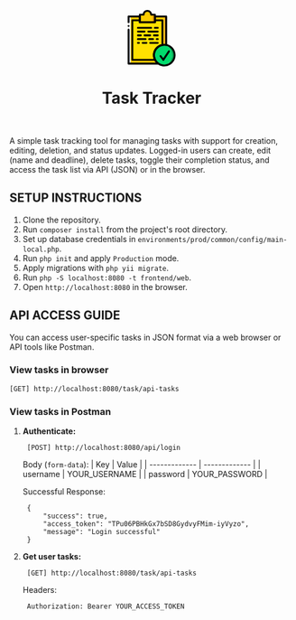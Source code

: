 <p align="center">
    <svg height="100px"
         width="100px"
         version="1.1"
         id="Layer_1"
         xmlns="http://www.w3.org/2000/svg" xmlns:xlink="http://www.w3.org/1999/xlink" 
	     viewBox="0 0 512 512"
         xml:space="preserve">
        <g transform="translate(0 1)">
            <path style="fill:#FDCC00;" d="M268.8,408.6c0-52.053,33.28-93.867,85.333-93.867c5.973,0,11.947,0.853,17.067,1.707V58.733
                h-85.333v51.2H166.4v-51.2H64V485.4h244.907C284.16,468.333,268.8,440.173,268.8,408.6"/>
            <polygon style="fill:#FFFFFF;" points="46.933,485.4 64,485.4 64,58.733 46.933,58.733 	"/>
            <polygon style="fill:#FFA800;" points="371.2,314.733 388.267,314.733 388.267,58.733 371.2,58.733 	"/>
            <path style="fill:#FFE100;" d="M277.333,408.6c0-46.08,33.28-84.48,76.8-92.16V92.867h-68.267v17.067H149.333V92.867H81.067v358.4
                h206.507C280.747,438.467,277.333,423.96,277.333,408.6"/>
            <path style="fill:#FDCC00;" d="M251.733,41.667c0-18.773-15.36-34.133-34.133-34.133s-34.133,15.36-34.133,34.133h-34.133v68.267
                h110.933V41.667H251.733z"/>
            <polygon style="fill:#FFA800;" points="260.267,109.933 285.867,109.933 285.867,41.667 260.267,41.667 	"/>
            <path style="fill:#00DA6C;" d="M439.467,408.6c0-52.053-36.693-93.867-81.067-93.867s-81.067,41.813-81.067,93.867
                s36.693,93.867,81.067,93.867S439.467,460.653,439.467,408.6"/>
            <path style="fill:#00AD55;" d="M371.2,314.733c-2.56,0-4.267,0-6.827,0c41.813,3.413,75.093,44.373,75.093,93.867
                s-33.28,89.6-75.093,93.867c2.56,0,4.267,0,6.827,0c52.053,0,93.867-41.813,93.867-93.867S423.253,314.733,371.2,314.733"/>
            <path d="M371.2,511c-56.32,0-102.4-46.08-102.4-102.4s46.08-102.4,102.4-102.4s102.4,46.08,102.4,102.4S427.52,511,371.2,511z
                M371.2,323.267c-46.933,0-85.333,38.4-85.333,85.333s38.4,85.333,85.333,85.333s85.333-38.4,85.333-85.333
                S418.133,323.267,371.2,323.267z"/>
            <path d="M285.867,118.467H149.333c-5.12,0-8.533-3.413-8.533-8.533V41.667c0-5.12,3.413-8.533,8.533-8.533h26.453
                C180.053,13.507,197.12-1,217.6-1s37.547,14.507,41.813,34.133h26.453c5.12,0,8.533,3.413,8.533,8.533v68.267
                C294.4,115.053,290.133,118.467,285.867,118.467z M157.867,101.4h119.467V50.2h-25.6c-5.12,0-8.533-3.413-8.533-8.533
                c0-14.507-11.093-25.6-25.6-25.6c-14.507,0-25.6,11.093-25.6,25.6c0,5.12-3.413,8.533-8.533,8.533h-25.6V101.4z M260.267,41.667
                L260.267,41.667L260.267,41.667z"/>
            <path d="M251.733,169.667H132.267c-5.12,0-8.533-3.413-8.533-8.533c0-5.12,3.413-8.533,8.533-8.533h119.467
                c5.12,0,8.533,3.413,8.533,8.533C260.267,166.253,256,169.667,251.733,169.667z"/>
            <path d="M311.467,169.667h-25.6c-5.12,0-8.533-3.413-8.533-8.533c0-5.12,3.413-8.533,8.533-8.533h25.6
                c5.12,0,8.533,3.413,8.533,8.533C320,166.253,315.733,169.667,311.467,169.667z"/>
            <path d="M311.467,203.8h-85.333c-5.12,0-8.533-3.413-8.533-8.533c0-5.12,3.413-8.533,8.533-8.533h85.333
                c5.12,0,8.533,3.413,8.533,8.533C320,200.387,315.733,203.8,311.467,203.8z"/>
            <path d="M311.467,237.933h-34.133c-5.12,0-8.533-3.413-8.533-8.533c0-5.12,3.413-8.533,8.533-8.533h34.133
                c5.12,0,8.533,3.413,8.533,8.533C320,234.52,315.733,237.933,311.467,237.933z"/>
            <path d="M192,203.8h-59.733c-5.12,0-8.533-3.413-8.533-8.533c0-5.12,3.413-8.533,8.533-8.533H192c5.12,0,8.533,3.413,8.533,8.533
                C200.533,200.387,196.267,203.8,192,203.8z"/>
            <path d="M157.867,237.933h-25.6c-5.12,0-8.533-3.413-8.533-8.533c0-5.12,3.413-8.533,8.533-8.533h25.6
                c5.12,0,8.533,3.413,8.533,8.533C166.4,234.52,162.133,237.933,157.867,237.933z"/>
            <path d="M200.533,272.067h-68.267c-5.12,0-8.533-3.413-8.533-8.533c0-5.12,3.413-8.533,8.533-8.533h68.267
                c5.12,0,8.533,3.413,8.533,8.533C209.067,268.653,204.8,272.067,200.533,272.067z"/>
            <path d="M243.2,237.933H192c-5.12,0-8.533-3.413-8.533-8.533c0-5.12,3.413-8.533,8.533-8.533h51.2c5.12,0,8.533,3.413,8.533,8.533
                C251.733,234.52,247.467,237.933,243.2,237.933z"/>
            <path d="M311.467,272.067h-8.533c-5.12,0-8.533-3.413-8.533-8.533c0-5.12,3.413-8.533,8.533-8.533h8.533
                c5.12,0,8.533,3.413,8.533,8.533C320,268.653,315.733,272.067,311.467,272.067z"/>
            <path d="M268.8,272.067h-34.133c-5.12,0-8.533-3.413-8.533-8.533c0-5.12,3.413-8.533,8.533-8.533H268.8
                c5.12,0,8.533,3.413,8.533,8.533C277.333,268.653,273.067,272.067,268.8,272.067z"/>
            <path d="M140.8,306.2h-8.533c-5.12,0-8.533-3.413-8.533-8.533s3.413-8.533,8.533-8.533h8.533c5.12,0,8.533,3.413,8.533,8.533
                S145.067,306.2,140.8,306.2z"/>
            <path d="M311.467,306.2H243.2c-5.12,0-8.533-3.413-8.533-8.533s3.413-8.533,8.533-8.533h68.267c5.12,0,8.533,3.413,8.533,8.533
                S315.733,306.2,311.467,306.2z"/>
            <path d="M209.067,306.2h-34.133c-5.12,0-8.533-3.413-8.533-8.533s3.413-8.533,8.533-8.533h34.133c5.12,0,8.533,3.413,8.533,8.533
                S213.333,306.2,209.067,306.2z"/>
            <path d="M317.44,493.933H46.933c-5.12,0-8.533-3.413-8.533-8.533V178.2c0-5.12,3.413-8.533,8.533-8.533s8.533,3.413,8.533,8.533
                v298.667h239.787C278.187,458.093,268.8,434.2,268.8,408.6c0-56.32,46.08-102.4,102.4-102.4c2.56,0,5.973,0,8.533,0V67.267H294.4
                v42.667c0,5.12-3.413,8.533-8.533,8.533H149.333c-5.12,0-8.533-3.413-8.533-8.533V67.267H55.467v42.667
                c0,5.12-3.413,8.533-8.533,8.533s-8.533-3.413-8.533-8.533v-51.2c0-5.12,3.413-8.533,8.533-8.533h102.4
                c5.12,0,8.533,3.413,8.533,8.533V101.4h119.467V58.733c0-5.12,3.413-8.533,8.533-8.533h102.4c5.12,0,8.533,3.413,8.533,8.533
                V316.44c0,2.56-0.853,5.12-3.413,6.827c-1.707,1.707-4.267,2.56-6.827,1.707c-5.12-0.853-10.24-1.707-15.36-1.707
                c-46.933,0-85.333,38.4-85.333,85.333c0,27.307,13.653,53.76,36.693,69.973c3.413,2.56,4.267,5.973,3.413,9.387
                C324.267,491.373,320.853,493.933,317.44,493.933z"/>
            <path d="M55.467,144.067c0-5.12-3.413-8.533-8.533-8.533s-8.533,3.413-8.533,8.533c0,5.12,3.413,8.533,8.533,8.533
                S55.467,149.187,55.467,144.067"/>
            <path d="M287.573,459.8H81.067c-5.12,0-8.533-3.413-8.533-8.533v-358.4c0-5.12,3.413-8.533,8.533-8.533h68.267
                c5.12,0,8.533,3.413,8.533,8.533v8.533h119.467v-8.533c0-5.12,3.413-8.533,8.533-8.533h68.267c5.12,0,8.533,3.413,8.533,8.533
                V316.44c0,4.267-2.56,7.68-6.827,8.533c-40.96,6.827-69.973,42.667-69.973,83.627c0,13.653,3.413,26.453,9.387,38.4
                c1.707,2.56,0.853,5.973,0,8.533C293.547,458.093,290.133,459.8,287.573,459.8z M89.6,442.733h185.173
                c-4.267-11.093-5.973-22.187-5.973-34.133c0-46.933,31.573-87.893,76.8-98.987V101.4h-51.2v8.533c0,5.12-3.413,8.533-8.533,8.533
                H149.333c-5.12,0-8.533-3.413-8.533-8.533V101.4H89.6V442.733z"/>
            <path d="M362.667,459.8c-2.56,0-5.12-0.853-6.827-3.413l-25.6-34.133c-2.56-3.413-1.707-9.387,1.707-11.947
                c3.413-2.56,9.387-1.707,11.947,1.707l25.6,34.133c2.56,3.413,1.707,9.387-1.707,11.947
                C366.08,458.947,364.373,459.8,362.667,459.8z"/>
            <path d="M362.667,459.8c-1.707,0-3.413-0.853-5.12-1.707c-4.267-2.56-5.12-7.68-2.56-11.947l51.2-76.8
                c2.56-4.267,7.68-5.12,11.947-2.56s5.12,7.68,2.56,11.947l-51.2,76.8C367.787,458.093,365.227,459.8,362.667,459.8z"/>
        </g>
        </svg>
    <h1 align="center">Task Tracker</h1>
    <br>
</p>

A simple task tracking tool for managing tasks with support for creation, editing, deletion, and status updates. Logged-in users can create, edit (name and deadline), delete tasks, toggle their completion status, and access the task list via API (JSON) or in the browser.

SETUP INSTRUCTIONS
-------------------
1. Clone the repository.
2. Run `composer install` from the project's root directory.
3. Set up database credentials in `environments/prod/common/config/main-local.php`.
4. Run `php init` and apply `Production` mode.
5. Apply migrations with `php yii migrate`.
6. Run `php -S localhost:8080 -t frontend/web`.
7. Open `http://localhost:8080` in the browser.

API ACCESS GUIDE
-------------------
You can access user-specific tasks in JSON format via a web browser or API tools like Postman.

<h3>View tasks in browser</h3>

    [GET] http://localhost:8080/task/api-tasks

<h3>View tasks in Postman</h3>

1. <strong>Authenticate:</strong>

        [POST] http://localhost:8080/api/login

    Body (`form-data`):
    | Key  | Value |
    | ------------- | ------------- |
    | username  | YOUR_USERNAME  |
    | password  | YOUR_PASSWORD  |

    Successful Response:

        {
            "success": true,
            "access_token": "TPu06PBHkGx7bSD8GydvyFMim-iyVyzo",
            "message": "Login successful"
        }

2. <strong>Get user tasks:</strong>

        [GET] http://localhost:8080/task/api-tasks
    Headers:

        Authorization: Bearer YOUR_ACCESS_TOKEN
